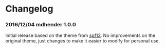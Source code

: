 # Changelog

### 2016/12/04 mdhender 1.0.0

Initial release based on the theme from [spf13](https://github.com/spf13/spf13.com).
No improvements on the original theme, just changes to make it easier to modify
for personal use.

